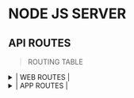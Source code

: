 ﻿# NODE JS SERVER

## API ROUTES

> ROUTING TABLE 
 
<details>
<summary>
|     WEB ROUTES | 
</summary>


  ## WEB TERMINAL 

| METHOD |                                                         ROUTE | DESCRIPTION                             |
| -----: | ------------------------------------------------------------: | --------------------------------------: |
|   POST  | <pre><code>/api/v1/web/route/terminal/:typ/:ctoken</code></pre>          | ACTIVATE,IMPORT,VERIFY                              | 
|   POST  | <pre><code>/api/v1/web/route/time/:typ/:ctoken</code></pre>          | TIMETRACKING                              | 

  ## ENCRYPTION 

| METHOD |                                                         ROUTE | DESCRIPTION                             |
| -----: | ------------------------------------------------------------: | --------------------------------------: |
|   GET  | <pre><code>/api/v1/keygen/route/check/:handshake/:token/:ctoken</code></pre>          | JWTCHECK                                |
|   GET  | <pre><code>/api/v1/keygen/route/create/:token/:ctoken</code></pre>                    | JWTCREATE                               |
|   GET  | <pre><code>/api/v1/keygen/route/shared/:token/:ctoken</code></pre>                    | RSA SHARED KEY                          |

  ## SIGNUP                                                                                                      

| METHOD |                                                         ROUTE | DESCRIPTION                             |
| -----: | ------------------------------------------------------------: | --------------------------------------: |
|   POST | <pre><code>/api/v1/signup/:ctoken</code></pre>                                        | SIGNUP                                  |

  ## UNIT ACTIVATION                                                                                             

| METHOD |                                                         ROUTE | DESCRIPTION                             |
| -----: | ------------------------------------------------------------: | --------------------------------------: |
|   GET  | <pre><code>/api/v1/start/route/activation/:token/:typ/:ctoken</code></pre>            | ACTIVATE                                |
|   POST | <pre><code>/api/v1/start/route/verify/:token/:typ/:ctoken</code></pre>                | SET ROOT PASS                           |

  ## WEBLOGIN                                                                                             

| METHOD |                                                         ROUTE | DESCRIPTION                             |
| -----: | ------------------------------------------------------------: | --------------------------------------: |
|   POST | <pre><code>/api/v1/weblogin/route/unit/login/:uapi/:ltoken/:ctoken</code></pre>       | CREDENTIAL CHECK                        |
|   POST | <pre><code>/api/v1/weblogin/route/unit/cryptlh/:ctoken</code></pre>                   | LINKHASH CHECK                          |

  ## PROFILE                                                                                             

| METHOD |                                                         ROUTE | DESCRIPTION                             |
| -----: | ------------------------------------------------------------: | --------------------------------------: |
|   POST | <pre><code>/api/v1/profile/route/header/:typ/:ctoken</code></pre>                     | PROFILEHEADER                           | 

  ## DASHBOARD                                                                                             

| METHOD |                                                         ROUTE | DESCRIPTION                             |
| -----: | ------------------------------------------------------------: | --------------------------------------: |
|   POST | <pre><code>/api/v1/dashboard/urlaub/widget/:typ/:ctoken</code></pre>                  | WIDGET URLAUB                           | 
|   POST | <pre><code>/api/v1/krank/widget/:typ/:ctoken</code></pre>                             | WIDGET JAHRESANSICHT                    | 
|   POST | <pre><code>/api/v1/dashboard/tage/widget/:typ/:ctoken</code></pre>                    | WIDGET MONATSANSICHT                    | 
|   POST | <pre><code>/api/v1/dashboard/zeitkonto/widget/:typ/:ctoken</code></pre>               | WIDGET ZEITKONTO (TODO)                 | 
|   POST | <pre><code>/api/v1/dashboard/track/timetouch/:typ/:ctoken</code></pre>                | TIMETRACKING INTERFACE                  | 

  ## ADMIN VERWALTUNG                                                                                             

| METHOD |                                                         ROUTE | DESCRIPTION                             |
| -----: | ------------------------------------------------------------: | --------------------------------------: |
|   POST | <pre><code>/api/v1/controller/route/standort/:typ/:ctoken</code></pre>                | STANDORTE                               | 
|   POST | <pre><code>/api/v1/controller/route/standort/:typ/:stid/:ctoken</code></pre>          | STANDORTE                               | 
|   POST | <pre><code>/api/v1/controller/route/abteilung/:typ/:stid/:ctoken</code></pre>         | ABTEILUNGEN                             | 
|   POST | <pre><code>/api/v1/controller/route/bereiche/:typ/:stid/:ctoken</code></pre>          | BEREICHE                                | 
|   POST | <pre><code>/api/v1/controller/route/gruppen/:typ/:stid/:ctoken</code></pre>           | GRUPPEN                                 | 
|   POST | <pre><code>/api/v1/controller/route/teams/:typ/:stid/:ctoken</code></pre>             | TEAMS                                   | 
|   POST | <pre><code>/api/v1/controller/route/mitarbeiter/:typ/:stid/:ctoken</code></pre>       | MITARBEITER                             | 
|   POST | <pre><code>/api/v1/controller/route/vertrag/:typ/:stid/:ctoken</code></pre>           | VETRÄGE                                 | 
|   POST | <pre><code>/api/v1/controller/route/terminals/:typ/:stid/:ctoken</code></pre>         | TERMINAL                                | 
|   POST | <pre><code>/api/v1/controller/route/einstellungen/:typ/:stid/:ctoken</code></pre>     | SETTINGS                                | 
</details>
<details>
<summary>
|     APP ROUTES | 
</summary>


  ## APP NORMAL TERMINAL                                                                                            

| METHOD |                                                         ROUTE | DESCRIPTION                             |
| -----: | ------------------------------------------------------------: | --------------------------------------: |
|   POST | <pre><code>/api/v1/app/normal/terminal/login/:typ/:ctoken</code></pre>                | ACTIVATE,IMPORT,VERIFY                  | 
|   POST | <pre><code>/api/v1/app/normal/terminal/pin/:typ/:ctoken</code></pre>                  | PIN LOGIN                               |  
|   POST | <pre><code>/api/v1/app/normal/terminal/track/:typ/:ctoken</code></pre>                | TIMETRACKING                            |  
</details>
